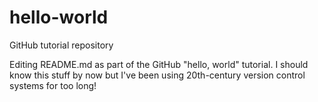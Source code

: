 # hello-world
GitHub tutorial repository

Editing README.md as part of the GitHub "hello, world" tutorial.
I should know this stuff by now but I've been using 20th-century version control systems for too long!

